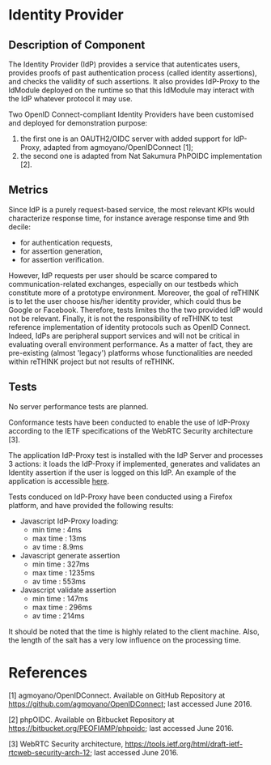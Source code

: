# Identity Provider
##  Description of Component

The Identity Provider (IdP) provides a service that autenticates users, provides proofs of past authentication process (called identity assertions), and checks the validity of such assertions.
It also provides IdP-Proxy to the IdModule deployed on the runtime so that this IdModule may interact with the IdP whatever protocol it may use.

Two OpenID Connect-compliant Identity Providers have been customised and deployed for demonstration purpose:
1. the first one is an OAUTH2/OIDC server with added support for IdP-Proxy, adapted from agmoyano/OpenIDConnect [1];
2. the second one is adapted from Nat Sakumura PhPOIDC implementation [2].

## Metrics 
Since IdP is a purely request-based service, the most relevant KPIs would characterize response time, for instance average response time and 9th decile:
- for authentication requests,
- for assertion generation,
- for assertion verification.

However, IdP requests per user should be scarce compared to communication-related exchanges, especially on our testbeds which constitute more of a prototype environment. Moreover, the goal of reTHINK is to let the user choose his/her identity provider, which could thus be Google or Facebook. Therefore, tests limites tho the two provided IdP would not be relevant. Finally, it is not the responsibility of reTHINK to test reference implementation of identity protocols such as OpenID Connect. Indeed, IdPs are peripheral support services and will not be critical in evaluating overall environment performance. As a matter of fact, they are pre-existing (almost 'legacy') platforms whose functionalities are needed within reTHINK project but not results of reTHINK.

## Tests 
No server performance tests are planned. 

Conformance tests have been conducted to enable the use of IdP-Proxy according to the IETF specifications of the WebRTC Security architecture [3].

The application IdP-Proxy test is installed with the IdP Server and processes 3 actions: it loads the IdP-Proxy if implemented, generates and validates an Identity assertion if the user is logged on this IdP. An example of the application is accessible  [here](https://oidc-ns.kermit.orange-labs.fr/IdPProxy_test.html).

Tests conduced on IdP-Proxy have been conducted using a Firefox platform, and have provided the following results: 
- Javascript IdP-Proxy loading: 
  - min time : 4ms 
  - max time : 13ms 
  - av time : 8.9ms 
- Javascript generate assertion 
  - min time : 327ms 
  - max time : 1235ms 
  - av time : 553ms 
- Javascript validate assertion 
  - min time : 147ms 
  - max time : 296ms 
  - av time : 214ms 

It should be noted that the time is highly related to the client machine. Also, the length of the salt has a very low influence on the processing time.

# References

[1] agmoyano/OpenIDConnect. Available on GitHub Repository at https://github.com/agmoyano/OpenIDConnect; last accessed June 2016.

[2] phpOIDC. Available on Bitbucket Repository at https://bitbucket.org/PEOFIAMP/phpoidc; last accessed June 2016.

[3] WebRTC Security architecture, https://tools.ietf.org/html/draft-ietf-rtcweb-security-arch-12; last accessed June 2016.
